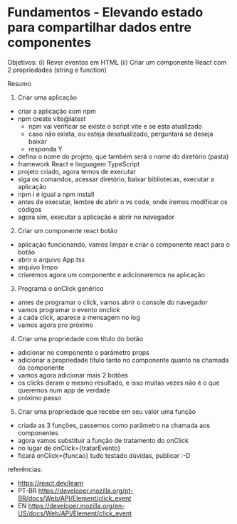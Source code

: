 # Fundamentos - Elevando estado para compartilhar dados entre componentes

Objetivos:
(i) Rever eventos em HTML
(ii) Criar um componente React com 2 propriedades (string e function)

Resumo
1. Criar uma aplicação
- criar a aplicação com npm
- npm create vite@latest
  - npm vai verificar se existe o script vite e se esta atualizado
  - caso não exista, ou esteja desatualizado, perguntará se deseja baixar
  - responda Y
- defina o nome do projeto, que também será o nome do diretório (pasta)
- framework React e linguagem TypeScript
- projeto criado, agora temos de executar
- siga os comandos, acessar diretório, baixar bibliotecas, executar a aplicação
- npm i é igual a npm install
- antes de executar, lembre de abrir o vs code, onde iremos modificar os códigos
- agora sim, executar a aplicação e abrir no navegador
2. Criar um componente react botão
- aplicação funcionando, vamos limpar e criar o componente react para o botão
- abrir o arquivo App.tsx
- arquivo limpo
- criaremos agora um componente e adicionaremos na aplicação
3. Programa o onClick genérico
- antes de programar o click, vamos abrir o console do navegador
- vamos programar o evento onclick
- a cada click, aparece a mensagem no log
- vamos agora pro próximo
4. Criar uma propriedade com título do botão
- adicionar no componente o parâmetro props
- adicionar a propriedade titulo tanto no componente quanto na chamada do componente
- vamos agora adicionar mais 2 botões
- os clicks deram o mesmo resultado, e isso muitas vezes não é o que queremos num app de verdade
- próximo passo
5. Criar uma propriedade que recebe em seu valor uma função
- criada as 3 funções, passemos como parâmetro na chamada aos componentes
- agora vamos substituir a função de tratamento do onClick
- no lugar de onClick={tratarEvento}
- ficará onClick={funcao}
tudo testado
dúvidas, publicar :-D

referências:
- https://react.dev/learn
- PT-BR https://developer.mozilla.org/pt-BR/docs/Web/API/Element/click_event
- EN https://developer.mozilla.org/en-US/docs/Web/API/Element/click_event
